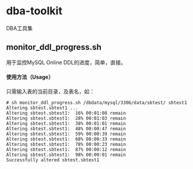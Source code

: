 # dba-toolkit
DBA工具集

## monitor_ddl_progress.sh
用于监控MySQL Online DDL的进度，简单，直接。

#### 使用方法（Usage）
只需输入表的当前目录，及表名，如：
```
# sh monitor_ddl_progress.sh /dbdata/mysql/3306/data/sbtest/ sbtest1
Altering sbtest.sbtest1 ...
Altering sbtest.sbtest1:  16% 00:01:08 remain
Altering sbtest.sbtest1:  28% 00:01:03 remain
Altering sbtest.sbtest1:  38% 00:01:01 remain
Altering sbtest.sbtest1:  48% 00:00:47 remain
Altering sbtest.sbtest1:  59% 00:00:39 remain
Altering sbtest.sbtest1:  68% 00:00:33 remain
Altering sbtest.sbtest1:  78% 00:00:23 remain
Altering sbtest.sbtest1:  87% 00:00:12 remain
Altering sbtest.sbtest1:  98% 00:00:01 remain
Successfully altered sbtest.sbtest1
```


